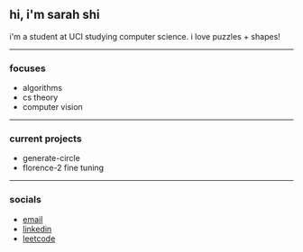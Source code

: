 ## **hi, i'm sarah shi**
i'm a student at UCI studying computer science.  i love puzzles + shapes!

-----

### focuses
 - algorithms
 - cs theory
 - computer vision 

-----

### **current projects**
 - generate-circle  
 - florence-2 fine tuning 

-----

### **socials**
 - [email](sarahshi6219@gmail.com)
 - [linkedin](www.linkedin.com/in/sarah-62197-s)
 - [leetcode](https://leetcode.com/u/user1797L/)

<!--
**stellurion/stellurion** is a ✨ _special_ ✨ repository because its `README.md` (this file) appears on your GitHub profile.

Here are some ideas to get you started:

- 🔭 I’m currently working on ...
- 🌱 I’m currently learning ...
- 👯 I’m looking to collaborate on ...
- 🤔 I’m looking for help with ...
- 💬 Ask me about ...
- 📫 How to reach me: ...
- 😄 Pronouns: ...
- ⚡ Fun fact: ...
-->
